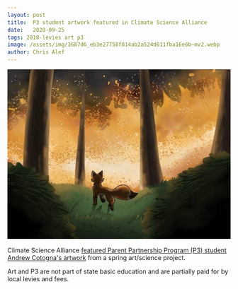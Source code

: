 ```yaml
---
layout: post
title:  P3 student artwork featured in Climate Science Alliance
date:   2020-09-25
tags: 2018-levies art p3
image: /assets/img/3687d6_eb3e27758f814ab2a524d611fba16e6b~mv2.webp
author: Chris Alef
---
```

![Andrew Cotogna's artwork](/assets/img/3687d6_eb3e27758f814ab2a524d611fba16e6b~mv2.webp)

Climate Science Alliance [featured Parent Partnership Program (P3) student Andrew Cotogna's artwork](https://www.climatesciencealliance.org/post/climate-and-carnivores-a-youth-art-perspective) from a spring art/science project.

Art and P3 are not part of state basic education and are partially paid for by local levies and fees.
